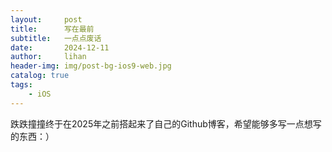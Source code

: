 ```yaml
---
layout:     post
title:      写在最前
subtitle:   一点点废话
date:       2024-12-11
author:     lihan
header-img: img/post-bg-ios9-web.jpg
catalog: true
tags:
    - iOS
---
```


跌跌撞撞终于在2025年之前搭起来了自己的Github博客，希望能够多写一点想写的东西：）
